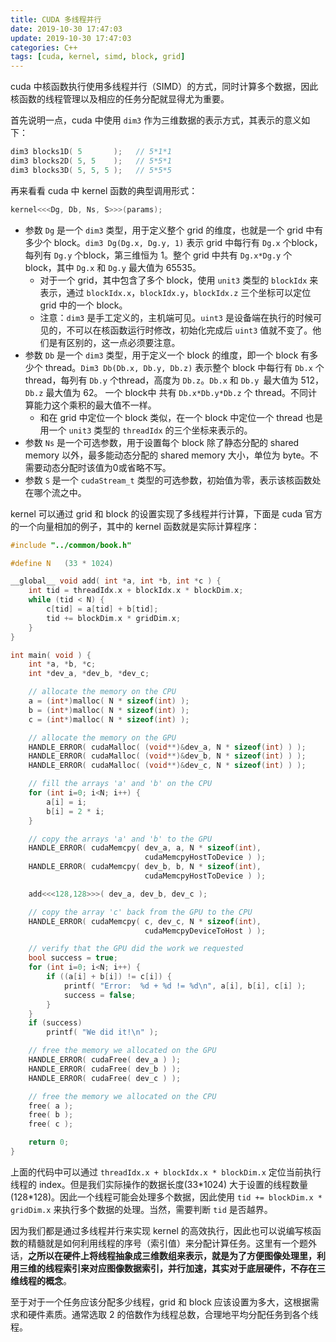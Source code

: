 ```yaml
---
title: CUDA 多线程并行
date: 2019-10-30 17:47:03
update: 2019-10-30 17:47:03
categories: C++
tags: [cuda, kernel, simd, block, grid]
---
```


cuda 中核函数执行使用多线程并行（SIMD）的方式，同时计算多个数据，因此核函数的线程管理以及相应的任务分配就显得尤为重要。

<!-- more -->

首先说明一点，cuda 中使用 `dim3` 作为三维数据的表示方式，其表示的意义如下：

```c++
dim3 blocks1D( 5       ); 	// 5*1*1
dim3 blocks2D( 5, 5    );	// 5*5*1
dim3 blocks3D( 5, 5, 5 );	// 5*5*5
```

再来看看 cuda 中 kernel 函数的典型调用形式：

```c++
kernel<<<Dg, Db, Ns, S>>>(params);
```

- 参数 `Dg` 是一个 `dim3` 类型，用于定义整个 grid 的维度，也就是一个 grid 中有多少个 block。`dim3 Dg(Dg.x, Dg.y, 1)` 表示 grid 中每行有 `Dg.x` 个block，每列有 `Dg.y` 个block，第三维恒为 1。整个 grid 中共有 `Dg.x*Dg.y` 个 block，其中 `Dg.x` 和 `Dg.y` 最大值为 65535。
  - 对于一个 grid，其中包含了多个 block，使用 `unit3` 类型的 `blockIdx` 来表示，通过 `blockIdx.x`，`blockIdx.y`，`blockIdx.z` 三个坐标可以定位 grid 中的一个 block。
  - 注意：`dim3` 是手工定义的，主机端可见。`uint3` 是设备端在执行的时候可见的，不可以在核函数运行时修改，初始化完成后 `uint3` 值就不变了。他们是有区别的，这一点必须要注意。
- 参数 `Db` 是一个 `dim3` 类型，用于定义一个 block 的维度，即一个 block 有多少个 thread。`Dim3 Db(Db.x, Db.y, Db.z)` 表示整个 block 中每行有 `Db.x` 个thread，每列有 `Db.y` 个thread，高度为 `Db.z`。`Db.x` 和 `Db.y `最大值为 512，`Db.z` 最大值为 62。 一个 block中 共有 `Db.x*Db.y*Db.z` 个 thread。不同计算能力这个乘积的最大值不一样。
  - 和在 grid 中定位一个 block 类似，在一个 block 中定位一个 thread 也是用一个 `unit3` 类型的 `threadIdx` 的三个坐标来表示的。
- 参数 `Ns` 是一个可选参数，用于设置每个 block 除了静态分配的 shared memory 以外，最多能动态分配的 shared memory 大小，单位为 byte。不需要动态分配时该值为0或省略不写。
- 参数 `S` 是一个 `cudaStream_t` 类型的可选参数，初始值为零，表示该核函数处在哪个流之中。

kernel 可以通过 grid 和 block 的设置实现了多线程并行计算，下面是 cuda 官方的一个向量相加的例子，其中的 kernel 函数就是实际计算程序：

```c++
#include "../common/book.h"

#define N   (33 * 1024)

__global__ void add( int *a, int *b, int *c ) {
    int tid = threadIdx.x + blockIdx.x * blockDim.x;
    while (tid < N) {
        c[tid] = a[tid] + b[tid];
        tid += blockDim.x * gridDim.x;
    }
}

int main( void ) {
    int *a, *b, *c;
    int *dev_a, *dev_b, *dev_c;

    // allocate the memory on the CPU
    a = (int*)malloc( N * sizeof(int) );
    b = (int*)malloc( N * sizeof(int) );
    c = (int*)malloc( N * sizeof(int) );

    // allocate the memory on the GPU
    HANDLE_ERROR( cudaMalloc( (void**)&dev_a, N * sizeof(int) ) );
    HANDLE_ERROR( cudaMalloc( (void**)&dev_b, N * sizeof(int) ) );
    HANDLE_ERROR( cudaMalloc( (void**)&dev_c, N * sizeof(int) ) );

    // fill the arrays 'a' and 'b' on the CPU
    for (int i=0; i<N; i++) {
        a[i] = i;
        b[i] = 2 * i;
    }

    // copy the arrays 'a' and 'b' to the GPU
    HANDLE_ERROR( cudaMemcpy( dev_a, a, N * sizeof(int),
                              cudaMemcpyHostToDevice ) );
    HANDLE_ERROR( cudaMemcpy( dev_b, b, N * sizeof(int),
                              cudaMemcpyHostToDevice ) );

    add<<<128,128>>>( dev_a, dev_b, dev_c );

    // copy the array 'c' back from the GPU to the CPU
    HANDLE_ERROR( cudaMemcpy( c, dev_c, N * sizeof(int),
                              cudaMemcpyDeviceToHost ) );

    // verify that the GPU did the work we requested
    bool success = true;
    for (int i=0; i<N; i++) {
        if ((a[i] + b[i]) != c[i]) {
            printf( "Error:  %d + %d != %d\n", a[i], b[i], c[i] );
            success = false;
        }
    }
    if (success)    
        printf( "We did it!\n" );

    // free the memory we allocated on the GPU
    HANDLE_ERROR( cudaFree( dev_a ) );
    HANDLE_ERROR( cudaFree( dev_b ) );
    HANDLE_ERROR( cudaFree( dev_c ) );

    // free the memory we allocated on the CPU
    free( a );
    free( b );
    free( c );

    return 0;
}
```

上面的代码中可以通过 `threadIdx.x + blockIdx.x * blockDim.x` 定位当前执行线程的 index。但是我们实际操作的数据长度(33\*1024) 大于设置的线程数量 (128\*128)。因此一个线程可能会处理多个数据，因此使用 `tid += blockDim.x * gridDim.x` 来执行多个数据的处理。当然，需要判断 `tid` 是否越界。

因为我们都是通过多线程并行来实现 kernel 的高效执行，因此也可以说编写核函数的精髓就是如何利用线程的序号（索引值）来分配计算任务。这里有一个题外话，**之所以在硬件上将线程抽象成三维数组来表示，就是为了方便图像处理里，利用三维的线程索引来对应图像数据索引，并行加速，其实对于底层硬件，不存在三维线程的概念**。

至于对于一个任务应该分配多少线程，grid 和 block 应该设置为多大，这根据需求和硬件素质。通常选取 2 的倍数作为线程总数，合理地平均分配任务到各个线程。
